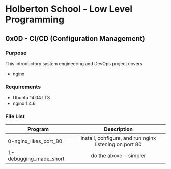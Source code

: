 # Holberton School - Low Level Programming
## 0x0D - CI/CD (Configuration Management)

### Purpose
This introductory system engineering and DevOps project covers
* nginx

### Requirements
* Ubuntu 14.04 LTS
* nginx 1.4.6

### File List
| Program	  | Description						     |
| --------------- |:--------------------------------------------------------:|
| 0-nginx_likes_port_80	| install, configure, and run nginx listening on port 80 |
| 1-debugging_made_short      | do the above - simpler |